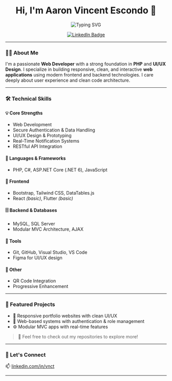 <h1 align="center">Hi, I'm Aaron Vincent Escondo 👋</h1>

<!-- Typing animation using an SVG -->
<p align="center">
  <img src="https://readme-typing-svg.demolab.com?font=Fira+Code&size=20&pause=1000&color=4CA771&center=true&vCenter=true&width=600&lines=Web+Developer;Frontend+Developer;PHP+%7C+Bootstrap+%7C+JavaScript;Responsive+UI%2FUX+Design" alt="Typing SVG" />
</p>


<p align="center">
  <a href="https://www.linkedin.com/in/vnct">
    <img src="https://img.shields.io/badge/LinkedIn-%230077B5.svg?style=for-the-badge&logo=linkedin&logoColor=white" alt="LinkedIn Badge"/>
  </a>
</p>

---

### 🧑‍💻 About Me

I'm a passionate **Web Developer** with a strong foundation in **PHP** and **UI/UX Design**. I specialize in building responsive, clean, and interactive **web applications** using modern frontend and backend technologies. I care deeply about user experience and clean code architecture.

---

### 🛠 Technical Skills

#### 💡 Core Strengths
- Web Development
- Secure Authentication & Data Handling
- UI/UX Design & Prototyping
- Real-Time Notification Systems
- RESTful API Integration

#### 🔧 Languages & Frameworks
- PHP, C#, ASP.NET Core (.NET 6), JavaScript

#### 🎨 Frontend
- Bootstrap, Tailwind CSS, DataTables.js  
- React *(basic)*, Flutter *(basic)*

#### 🗄️ Backend & Databases
- MySQL, SQL Server  
- Modular MVC Architecture, AJAX

#### 🧰 Tools
- Git, GitHub, Visual Studio, VS Code  
- Figma for UI/UX design

#### 🎯 Other
- QR Code Integration  
- Progressive Enhancement

---

### 🚀 Featured Projects

- 🔗 Responsive portfolio websites with clean UI/UX
- 🧾 Web-based systems with authentication & role management
- ⚙️ Modular MVC apps with real-time features

> 💬 Feel free to check out my repositories to explore more!

---

### 🤝 Let's Connect

📫 [linkedin.com/in/vnct](https://www.linkedin.com/in/vnct)

---

<!-- Optional: Add profile image if you'd like
<p align="center">
  <img src="https://avatars.githubusercontent.com/u/YOUR_ID?v=4" width="120" />
</p>
-->
